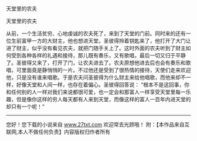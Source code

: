 天堂里的农夫

天堂里的农夫 

从前，一个生活贫穷、心地虔诚的农夫死了，来到了天堂的门前。同时来的还有一位生前富甲一方的大财主，他也想进天堂。圣彼得拎着钥匙来了，他打开了大门让进了财主，似乎没有看见农夫，就把门随手关上了。这时外面的农夫听到了财主如何受到各种各样的礼遇和接待，那儿既有奏乐，又有歌唱，最后一切又归于平静了。圣彼得又来了，打开了门，让农夫进去了。农夫原想他进去后也会有奏乐和歌唱，可里面竟是静悄悄的一片。不过他还是受到了很热情的接待，天使们走来欢迎他，只是没有谁来唱歌。于是农夫问圣彼得为什么财主来给他唱歌，而他来却不一样，好像天堂和人间一样，也存在着偏心。圣彼得回答说： 
“根本不是这回事，你和任何别的人一样对我们来说都很可爱，也一定会和那富人一样享受天堂里每一乐趣，但是像你这样的穷人每天都有人来到天堂，而像这样的富人一百年内进天堂的却只有一个呢！” 

                  
--------------------
您好！您下载的小说来自 www.27txt.com 欢迎常去光顾哦！
附：【本作品来自互联网,本人不做任何负责】内容版权归作者所有